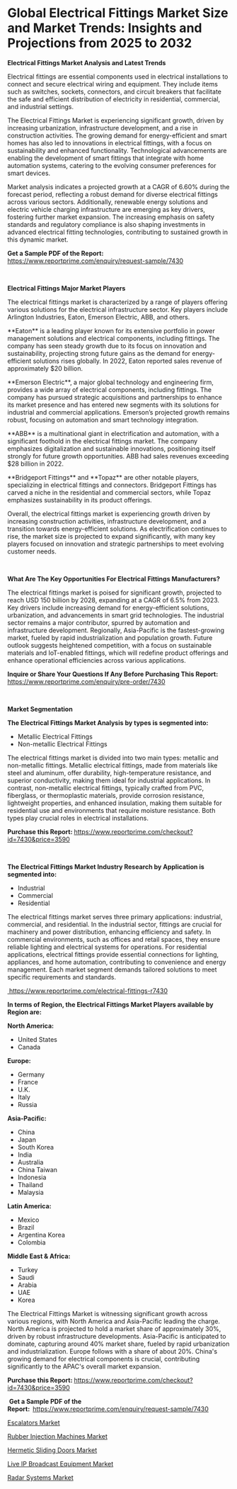 <p><h1>Global Electrical Fittings Market Size and Market Trends: Insights and Projections from 2025 to 2032</h1></p><p><strong>Electrical Fittings Market Analysis and Latest Trends</strong></p>
<p><p>Electrical fittings are essential components used in electrical installations to connect and secure electrical wiring and equipment. They include items such as switches, sockets, connectors, and circuit breakers that facilitate the safe and efficient distribution of electricity in residential, commercial, and industrial settings.</p><p>The Electrical Fittings Market is experiencing significant growth, driven by increasing urbanization, infrastructure development, and a rise in construction activities. The growing demand for energy-efficient and smart homes has also led to innovations in electrical fittings, with a focus on sustainability and enhanced functionality. Technological advancements are enabling the development of smart fittings that integrate with home automation systems, catering to the evolving consumer preferences for smart devices.</p><p>Market analysis indicates a projected growth at a CAGR of 6.60% during the forecast period, reflecting a robust demand for diverse electrical fittings across various sectors. Additionally, renewable energy solutions and electric vehicle charging infrastructure are emerging as key drivers, fostering further market expansion. The increasing emphasis on safety standards and regulatory compliance is also shaping investments in advanced electrical fitting technologies, contributing to sustained growth in this dynamic market.</p></p>
<p><strong>Get a Sample PDF of the Report:&nbsp;</strong> <a href="https://www.reportprime.com/enquiry/request-sample/7430?utm_campaign=1119&utm_medium=2&utm_source=Github&utm_content=ia&utm_term=19032025&utm_id=electrical-fittings">https://www.reportprime.com/enquiry/request-sample/7430</a></p>
<p>&nbsp;</p>
<p><strong>Electrical Fittings Major Market Players</strong></p>
<p><p>The electrical fittings market is characterized by a range of players offering various solutions for the electrical infrastructure sector. Key players include Arlington Industries, Eaton, Emerson Electric, ABB, and others.</p><p>**Eaton** is a leading player known for its extensive portfolio in power management solutions and electrical components, including fittings. The company has seen steady growth due to its focus on innovation and sustainability, projecting strong future gains as the demand for energy-efficient solutions rises globally. In 2022, Eaton reported sales revenue of approximately $20 billion.</p><p>**Emerson Electric**, a major global technology and engineering firm, provides a wide array of electrical components, including fittings. The company has pursued strategic acquisitions and partnerships to enhance its market presence and has entered new segments with its solutions for industrial and commercial applications. Emerson’s projected growth remains robust, focusing on automation and smart technology integration.</p><p>**ABB** is a multinational giant in electrification and automation, with a significant foothold in the electrical fittings market. The company emphasizes digitalization and sustainable innovations, positioning itself strongly for future growth opportunities. ABB had sales revenues exceeding $28 billion in 2022.</p><p>**Bridgeport Fittings** and **Topaz** are other notable players, specializing in electrical fittings and connectors. Bridgeport Fittings has carved a niche in the residential and commercial sectors, while Topaz emphasizes sustainability in its product offerings.</p><p>Overall, the electrical fittings market is experiencing growth driven by increasing construction activities, infrastructure development, and a transition towards energy-efficient solutions. As electrification continues to rise, the market size is projected to expand significantly, with many key players focused on innovation and strategic partnerships to meet evolving customer needs.</p></p>
<p>&nbsp;</p>
<p><strong>What Are The Key Opportunities For Electrical Fittings Manufacturers?</strong></p>
<p><p>The electrical fittings market is poised for significant growth, projected to reach USD 150 billion by 2028, expanding at a CAGR of 6.5% from 2023. Key drivers include increasing demand for energy-efficient solutions, urbanization, and advancements in smart grid technologies. The industrial sector remains a major contributor, spurred by automation and infrastructure development. Regionally, Asia-Pacific is the fastest-growing market, fueled by rapid industrialization and population growth. Future outlook suggests heightened competition, with a focus on sustainable materials and IoT-enabled fittings, which will redefine product offerings and enhance operational efficiencies across various applications.</p></p>
<p><strong>Inquire or Share Your Questions If Any Before Purchasing This Report:</strong> <a href="https://www.reportprime.com/enquiry/pre-order/7430?utm_campaign=1119&utm_medium=2&utm_source=Github&utm_content=ia&utm_term=19032025&utm_id=electrical-fittings">https://www.reportprime.com/enquiry/pre-order/7430</a></p>
<p>&nbsp;</p>
<p><strong>Market Segmentation</strong></p>
<p><strong>The Electrical Fittings Market Analysis by types is segmented into:</strong></p>
<p><ul><li>Metallic Electrical Fittings</li><li>Non-metallic Electrical Fittings</li></ul></p>
<p><p>The electrical fittings market is divided into two main types: metallic and non-metallic fittings. Metallic electrical fittings, made from materials like steel and aluminum, offer durability, high-temperature resistance, and superior conductivity, making them ideal for industrial applications. In contrast, non-metallic electrical fittings, typically crafted from PVC, fiberglass, or thermoplastic materials, provide corrosion resistance, lightweight properties, and enhanced insulation, making them suitable for residential use and environments that require moisture resistance. Both types play crucial roles in electrical installations.</p></p>
<p><strong>Purchase this Report:&nbsp;</strong><a href="https://www.reportprime.com/checkout?id=7430&price=3590&utm_campaign=1119&utm_medium=2&utm_source=Github&utm_content=ia&utm_term=19032025&utm_id=electrical-fittings">https://www.reportprime.com/checkout?id=7430&price=3590</a></p>
<p>&nbsp;</p>
<p><strong>The Electrical Fittings Market Industry Research by Application is segmented into:</strong></p>
<p><ul><li>Industrial</li><li>Commercial</li><li>Residential</li></ul></p>
<p><p>The electrical fittings market serves three primary applications: industrial, commercial, and residential. In the industrial sector, fittings are crucial for machinery and power distribution, enhancing efficiency and safety. In commercial environments, such as offices and retail spaces, they ensure reliable lighting and electrical systems for operations. For residential applications, electrical fittings provide essential connections for lighting, appliances, and home automation, contributing to convenience and energy management. Each market segment demands tailored solutions to meet specific requirements and standards.</p></p>
<p><a href="https://www.reportprime.com/electrical-fittings-r7430?utm_campaign=1119&utm_medium=2&utm_source=Github&utm_content=ia&utm_term=19032025&utm_id=electrical-fittings">&nbsp;https://www.reportprime.com/electrical-fittings-r7430</a></p>
<p><strong>In terms of Region, the Electrical Fittings Market Players available by Region are:</strong></p>
<p>
    <p> <strong> North America: </strong>
        <ul>
            <li>United States</li>
            <li>Canada</li>
        </ul>
        </p> 
    <p> <strong> Europe: </strong>
        <ul>
            <li>Germany</li>
            <li>France</li>
            <li>U.K.</li>
            <li>Italy</li>
            <li>Russia</li>
        </ul>
        </p> 
    <p> <strong> Asia-Pacific: </strong>
        <ul>
            <li>China</li>
            <li>Japan</li>
            <li>South Korea</li>
            <li>India</li>
            <li>Australia</li>
            <li>China Taiwan</li>
            <li>Indonesia</li>
            <li>Thailand</li>
            <li>Malaysia</li>
        </ul>
        </p> 
    <p> <strong> Latin America: </strong>
        <ul>
            <li>Mexico</li>
            <li>Brazil</li>
            <li>Argentina Korea</li>
            <li>Colombia</li>
        </ul>
        </p> 
    <p> <strong> Middle East & Africa: </strong>
        <ul>
            <li>Turkey</li>
            <li>Saudi</li>
            <li>Arabia</li>
            <li>UAE</li>
            <li>Korea</li>
        </ul>
    </p>
    </p>
<p><p>The Electrical Fittings Market is witnessing significant growth across various regions, with North America and Asia-Pacific leading the charge. North America is projected to hold a market share of approximately 30%, driven by robust infrastructure developments. Asia-Pacific is anticipated to dominate, capturing around 40% market share, fueled by rapid urbanization and industrialization. Europe follows with a share of about 20%. China's growing demand for electrical components is crucial, contributing significantly to the APAC's overall market expansion.</p></p>
<p><strong>Purchase this Report: </strong><a href="https://www.reportprime.com/checkout?id=7430&price=3590&utm_campaign=1119&utm_medium=2&utm_source=Github&utm_content=ia&utm_term=19032025&utm_id=electrical-fittings">https://www.reportprime.com/checkout?id=7430&price=3590</a></p>
<p>&nbsp;<strong>Get a Sample PDF of the Report:&nbsp;&nbsp;</strong><a href="https://www.reportprime.com/enquiry/request-sample/7430?utm_campaign=1119&utm_medium=2&utm_source=Github&utm_content=ia&utm_term=19032025&utm_id=electrical-fittings">https://www.reportprime.com/enquiry/request-sample/7430</a></p>
<p><strong></strong></p>
<p><p><a href="https://github.com/boccalyver5k/Market-Research-Report-List-1/blob/main/escalators-market.md?utm_campaign=1119&utm_medium=2&utm_source=Github&utm_content=ia&utm_term=19032025&utm_id=electrical-fittings">Escalators Market</a></p><p><a href="https://github.com/kirstejuvet/Market-Research-Report-List-1/blob/main/rubber-injection-machines-market.md?utm_campaign=1119&utm_medium=2&utm_source=Github&utm_content=ia&utm_term=19032025&utm_id=electrical-fittings">Rubber Injection Machines Market</a></p><p><a href="https://github.com/hamremunazm4/Market-Research-Report-List-1/blob/main/hermetic-sliding-doors-market.md?utm_campaign=1119&utm_medium=2&utm_source=Github&utm_content=ia&utm_term=19032025&utm_id=electrical-fittings">Hermetic Sliding Doors Market</a></p><p><a href="https://github.com/jhoonatsev/Market-Research-Report-List-1/blob/main/live-ip-broadcast-equipment-market.md?utm_campaign=1119&utm_medium=2&utm_source=Github&utm_content=ia&utm_term=19032025&utm_id=electrical-fittings">Live IP Broadcast Equipment Market</a></p><p><a href="https://github.com/farjonazemi7/Market-Research-Report-List-1/blob/main/radar-systems-market.md?utm_campaign=1119&utm_medium=2&utm_source=Github&utm_content=ia&utm_term=19032025&utm_id=electrical-fittings">Radar Systems Market</a></p></p>